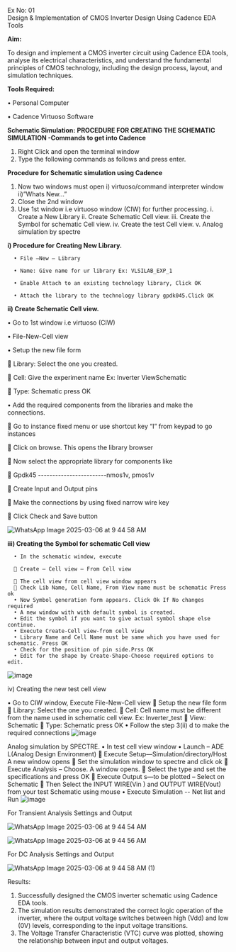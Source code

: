 Ex No: 01    
Design & Implementation of CMOS Inverter Design Using Cadence EDA Tools   

**Aim:**

To design and implement a CMOS inverter circuit using Cadence EDA tools, analyse its electrical characteristics, and understand the fundamental principles of CMOS technology, including the design process, layout, and simulation techniques.

**Tools Required:**

   •	Personal Computer
   
   •	Cadence Virtuoso Software

**Schematic Simulation:** 
**PROCEDURE FOR CREATING THE SCHEMATIC SIMULATION -Commands to get into Cadence**

   1.	Right Click and open the terminal window
   2.	Type the following commands as follows and press enter.
   

**Procedure for Schematic simulation using Cadence**

1.	Now two windows must open
   i) virtuoso/command interpreter window
  	ii)”Whats New…”
2.	Close the 2nd window
3.	Use 1st window i.e virtuoso window (CIW) for further processing.
   i.	Create a New Library
   ii.	Create Schematic Cell view.
   iii.	Create the Symbol for schematic Cell view.
   iv.	Create the test Cell view.
   v.	Analog simulation by spectre


**i)	Procedure for Creating New Library.**

      •	File –New – Library
      
      •	Name: Give name for ur library Ex: VLSILAB_EXP_1
      
      •	Enable Attach to an existing technology library, Click OK
      
      •	Attach the library to the technology library gpdk045.Click OK

**ii)	Create Schematic Cell view.**
   
   •	Go to 1st window i.e virtuoso (CIW)
   
   •	File-New-Cell view
   
   •	Setup the new file form
   
   	Library: Select the one you created.
   
   	Cell: Give the experiment name Ex: Inverter ViewSchematic
   
   	Type: Schematic press OK
   
   •	Add the required components from the libraries and make the connections.
   
   	Go to instance fixed menu or use shortcut key “I” from keypad to go instances
   
   	Click on browse. This opens the library browser
   
   	Now select the appropriate library for components like 
   
   	Gpdk45 ------------------------nmos1v, pmos1v
   
   	Create Input and Output pins
   
   	Make the connections by using fixed narrow wire key
   
   	Click Check and Save button

![WhatsApp Image 2025-03-06 at 9 44 58 AM](https://github.com/user-attachments/assets/30413b67-80c0-4475-8d7e-299691fe5b1f)



 
**iii)	Creating the Symbol for schematic Cell view**
      
      •	In the schematic window, execute 
      
      	Create – Cell view – From Cell view
      
      	The cell view from cell view window appears
      	Check Lib Name, Cell Name, From View name must be schematic Press ok
      •	Now Symbol generation form appears. Click Ok If No changes required
      •	A new window with with default symbol is created.
      •	Edit the symbol if you want to give actual symbol shape else continue.
      •	Execute Create-Cell view-from cell view
      •	Library Name and Cell Name must be same which you have used for schematic. Press OK
      •	Check for the position of pin side.Prss OK
      •	Edit for the shape by Create-Shape-Choose required options to edit.

 ![image](https://github.com/user-attachments/assets/e947dcda-b023-4668-a955-a5faf0949702)


iv)	Creating the new test cell view

•	Go to CIW window, Execute File-New-Cell view
	Setup the new file form
	Library: Select the one you created.
	Cell: Cell name must be different from the name used in schematic cell view. Ex: Inverter_test
	View: Schematic
	Type: Schematic press OK
•	Follow the step 3(ii) d to make the required connections
![image](https://github.com/user-attachments/assets/0f1eb390-537e-4915-a9d5-6855883745d4)


 
Analog simulation by SPECTRE.
•	In test cell view window
•	Launch – ADE L(Analog Design Environment)
	Execute Setup—Simulation/directory/Host A new window opens
	Set the simulation window to spectre and click ok
	Execute Analysis – Choose. A window opens.
	Select the type and set the specifications and press OK
	Execute Output s—to be plotted – Select on Schematic
	Then Select the INPUT WIRE(Vin ) and OUTPUT WIRE(Vout) from your test Schematic using mouse
•	Execute Simulation -- Net list and Run
 ![image](https://github.com/user-attachments/assets/3aac50ec-bc0f-406e-be2e-a504b8afa8c9)

For Transient Analysis Settings and Output

![WhatsApp Image 2025-03-06 at 9 44 54 AM](https://github.com/user-attachments/assets/03559139-4352-446c-bc04-967b706b1e5d)

![WhatsApp Image 2025-03-06 at 9 44 56 AM](https://github.com/user-attachments/assets/917d6365-a959-465a-b6c3-a9c385e8a050)
 
For DC Analysis Settings and Output


![WhatsApp Image 2025-03-06 at 9 44 58 AM (1)](https://github.com/user-attachments/assets/4d2f409d-7932-4910-a84a-d93bf767e4b8)


Results:
1.	Successfully designed the CMOS inverter schematic using Cadence EDA tools.
2.	The simulation results demonstrated the correct logic operation of the inverter, where the output voltage switches between high (Vdd) and low (0V) levels, corresponding to the input voltage transitions.
3.	The Voltage Transfer Characteristic (VTC) curve was plotted, showing the relationship between input and output voltages.











